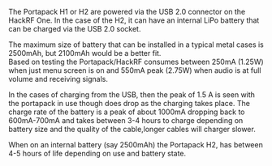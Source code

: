 The Portapack H1 or H2 are powered via the USB 2.0 connector on the HackRF One. In the case of the H2, it can have an internal LiPo battery that can be charged via the USB 2.0 socket. 

The maximum size of battery that can be installed in a typical metal cases is 2500mAh, but 2100mAh would be a better fit.  
Based on testing the Portapack/HackRF consumes between 250mA (1.25W) when just menu screen is on and 550mA peak (2.75W) when audio is at full volume and receiving signals.

In the cases of charging from the USB, then the peak of 1.5 A is seen with the portapack in use though does drop as the charging takes place. The charge rate of the battery is a peak of about 1000mA dropping back to 600mA-700mA and takes between 3-4 hours to charge depending on battery size and the quality of the cable,longer cables will charger slower.

When on an internal battery (say 2500mAh) the Portapack H2, has between 4-5 hours  of life depending on use and battery state. 
